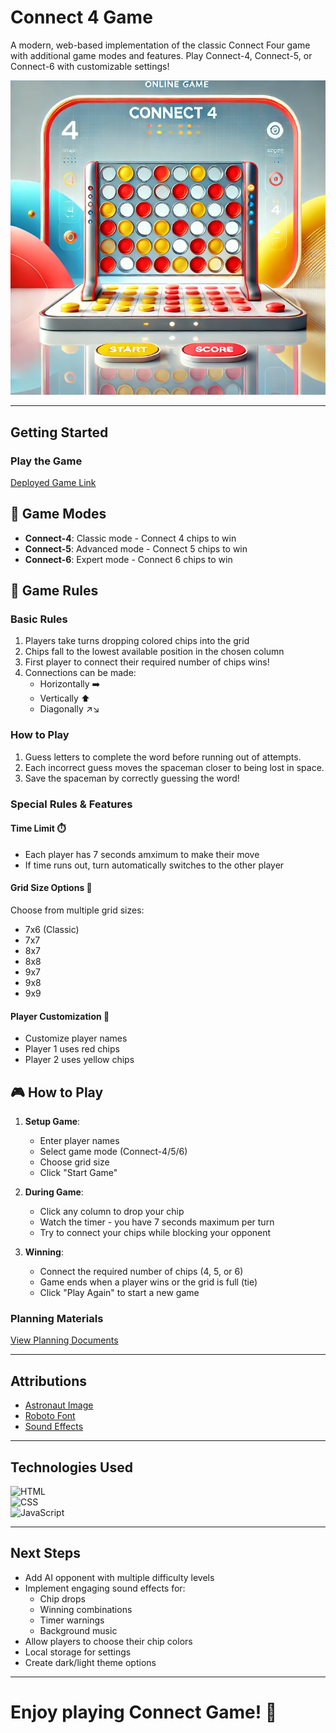 # Connect 4 Game

A modern, web-based implementation of the classic Connect Four game with additional game modes and features. Play Connect-4, Connect-5, or Connect-6 with customizable settings!


![Screenshot or Logo](connect4.PNG)  

----------

## Getting Started

### Play the Game

[Deployed Game Link](https://khawla192.github.io/connect-four-game/)

## 🎯 Game Modes

- **Connect-4**: Classic mode - Connect 4 chips to win
- **Connect-5**: Advanced mode - Connect 5 chips to win
- **Connect-6**: Expert mode - Connect 6 chips to win

## 🎲 Game Rules

### Basic Rules
1. Players take turns dropping colored chips into the grid
2. Chips fall to the lowest available position in the chosen column
3. First player to connect their required number of chips wins!
4. Connections can be made:
   - Horizontally ➡️
   - Vertically ⬆️
   - Diagonally ↗️↘️


### How to Play

1. Guess letters to complete the word before running out of attempts.
2. Each incorrect guess moves the spaceman closer to being lost in space.
3. Save the spaceman by correctly guessing the word!

### Special Rules & Features

#### Time Limit ⏱️
- Each player has 7 seconds amximum to make their move
- If time runs out, turn automatically switches to the other player

#### Grid Size Options 📐
Choose from multiple grid sizes:
- 7x6 (Classic)
- 7x7
- 8x7
- 8x8
- 9x7
- 9x8
- 9x9

#### Player Customization 👤
- Customize player names
- Player 1 uses red chips
- Player 2 uses yellow chips

## 🎮 How to Play 

1. **Setup Game**:
   - Enter player names
   - Select game mode (Connect-4/5/6)
   - Choose grid size
   - Click "Start Game"

2. **During Game**:
   - Click any column to drop your chip
   - Watch the timer - you have 7 seconds maximum per turn
   - Try to connect your chips while blocking your opponent

3. **Winning**:
   - Connect the required number of chips (4, 5, or 6)
   - Game ends when a player wins or the grid is full (tie)
   - Click "Play Again" to start a new game

### Planning Materials

[View Planning Documents](https://trello.com/b/S6mq9UyQ/connect-4-game)

----------

## Attributions

-   [Astronaut Image](https://www.vecteezy.com/vector-art/5429564-astronaut-spaceman-flying-hovering-black-and-white-hand-drawn-vector-illustration)
-   [Roboto Font](https://fonts.google.com/specimen/Roboto)
-   [Sound Effects](https://www.zapsplat.com/music/astronaut-breathing-in-helmet-space-mask-calm-could-be-scuba-diver/)

----------

## Technologies Used

![HTML](https://img.shields.io/badge/-HTML-E34F26?logo=html5&logoColor=white&style=flat-square)  
![CSS](https://img.shields.io/badge/-CSS-1572B6?logo=css3&logoColor=white&style=flat-square)  
![JavaScript](https://img.shields.io/badge/-JavaScript-F7DF1E?logo=javascript&logoColor=black&style=flat-square)

----------

## Next Steps

- Add AI opponent with multiple difficulty levels
- Implement engaging sound effects for:
  - Chip drops
  - Winning combinations
  - Timer warnings
  - Background music
- Allow players to choose their chip colors
- Local storage for settings
- Create dark/light theme options

----------

# Enjoy playing Connect Game! 🎉

